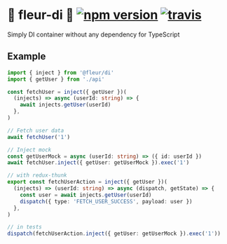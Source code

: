 # 🌼 fleur-di 💉 [![npm version](https://badge.fury.io/js/%40ragg%2Ffleur-di.svg)](https://www.npmjs.com/package/@fleur/di) [![travis](https://travis-ci.org/ra-gg/fleur.svg?branch=master)](https://travis-ci.org/ra-gg/fleur)

Simply DI container without any dependency for TypeScript

## Example

```typescript
import { inject } from '@fleur/di'
import { getUser } from './api'

const fetchUser = inject({ getUser })(
  (injects) => async (userId: string) => {
    await injects.getUser(userId)
  },
)

// Fetch user data
await fetchUser('1')

// Inject mock
const getUserMock = async (userId: string) => ({ id: userId })
await fetchUser.inject({ getUser: getUserMock }).exec('1')

// with redux-thunk
export const fetchUserAction = inject({ getUser })(
  (injects) => (userId: string) => async (dispatch, getState) => {
    const user = await injects.getUser(userId)
    dispatch({ type: 'FETCH_USER_SUCCESS', payload: user })
  },
)

// in tests
dispatch(fetchUserAction.inject({ getUser: getUserMock }).exec('1'))
```
